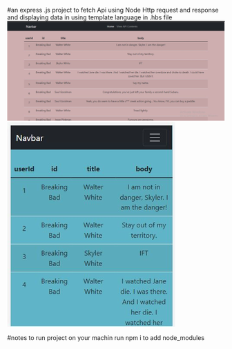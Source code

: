 
#an express .js project to fetch Api using Node Http request and response  and displaying data in using template language in .hbs file
![Desktop view](https://github.com/yasmin203/fetchApiusingNodeHttp/blob/main/public/desktop.JPG?raw=true)
![Mobile view](https://github.com/yasmin203/fetchApiusingNodeHttp/blob/main/public/mobile.JPG?raw=true)

#notes
to run project on your machin 
run npm i  to add node_modules

